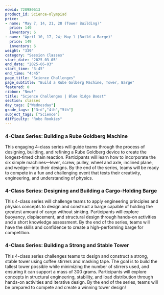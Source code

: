 ```yaml
---
ecwid: 728980613
product_id: Science-Olympiad
price:
- name: "May 7, 14, 21, 28 (Tower Building)"
  price: 149
  inventory: 6
- name: "April 10, 17, 24; May 1 (Build a Barge)"
  price: 149
  inventory: 6
weight: "339"
category: "Session Classes"
start_date: "2025-03-05"
end_date: "2025-06-03"
start_time: "3:45"
end_time: "4:45"
page_title: "Science Challenges"
page_subtitle: "Build a Rube Golberg Machine, Tower, Barge"
featured: 0
ribbon: "New!"
title: "Science Challenges | Blue Ridge Boost"
section: classes
day_tags: ["Wednesday"]
grade_tags: ["3rd","4th","5th"]
subject_tags: ["Science"]
difficulty: "Robo Rookies"
---
```

<h3>4-Class Series: Building a Rube Goldberg Machine</h3> <p>This engaging 4-class series will guide teams through the process of designing, building, and refining a Rube Goldberg device to create the longest-timed chain reaction. Participants will learn how to incorporate the six simple machines—lever, screw, pulley, wheel and axle, inclined plane, and wedge—into their designs. By the end of the series, teams will be ready to compete in a fun and challenging event that tests their creativity, engineering, and understanding of physics.</p><h3>4-Class Series: Designing and Building a Cargo-Holding Barge</h3> <p>This 4-class series will challenge teams to apply engineering principles and physics concepts to design and construct a barge capable of holding the greatest amount of cargo without sinking. Participants will explore buoyancy, displacement, and structural design through hands-on activities and a short knowledge assessment. By the end of the series, teams will have the skills and confidence to create a high-performing barge for competition.</p><h3>4-Class Series: Building a Strong and Stable Tower</h3> <p>This 4-class series challenges teams to design and construct a strong, stable tower using coffee stirrers and masking tape. The goal is to build the tallest tower possible while minimizing the number of stirrers used, and ensuring it can support a mass of 300 grams. Participants will explore concepts in structural engineering, stability, and load distribution through hands-on activities and iterative design. By the end of the series, teams will be prepared to compete and create a winning tower design!</p>
